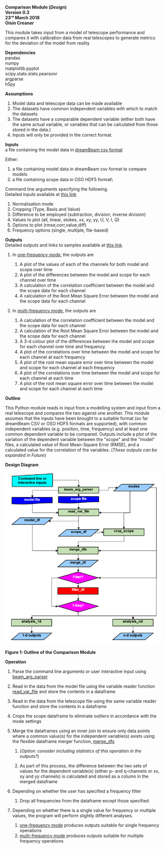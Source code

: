**Comparison Module (*Design*)\
Version 0.3\
23ʳᵈ March 2018\
Oisin Creaner**

This module takes input from a model of telescope performance and
compares it with calibration data from real telescopes to generate
metrics for the deviation of the model from reality

**Dependencies**\
pandas\
numpy\
matplotlib.pyplot\
scipy.stats.stats.pearsonr\
argparse\
h5py

**Assumptions**

1.  Model data and telescope data can be made available
2.  The datasets have common independent variables with which to match
    the datasets
3.  The datasets have a comparable dependent variable (either both have the same 
    actual variable, or variables that can be calculated from those stored in the data.)
4.  Inputs will only be provided in the correct format.

**Inputs**\
a file containing the model data in [dreamBeam csv format](/DreamBeam_Source_data_description.md)

Either:
1.  a file containing model data in dreamBeam csv format to compare models
2.  a file containing scope data in OSO HDF5 format\

Command line arguments specifying the following.  
Detailed inputs available at [this link](/comparison_module/readme.md)
1.  Normalisation mode
2.  Cropping (Type, Basis and Value)
3.  Difference to be employed (subtraction, division, inverse division)
4.  Values to plot (all, linear, stokes, xx, xy, yy, U, V, I, Q)
5.  Options to plot (rmse,corr,value,diff)
6.  Frequency options (single, multiple, file-based)

**Outputs**\
Detailed outputs and links to samples available at [this link](/comparison_module/readme.md).

1.  In [one-frequency mode](/comparison_module/function_docs/analysis_1d.md), the outputs are
    1.  A plot of the values of each of the channels for both model and scope over time
    2.  A plot of the differences between the model and scope for each channel over time
    3.  A calculation of the correlation coefficient between the model
        and the scope data for each channel
    4.  A calculation of the Root Mean Square Error between the model
        and the scope data for each channel

2.  In [multi-frequency mode](/comparison_module/function_docs/analysis_nd.md), the outputs are
    1.  A calculation of the correlation coefficient between the model
        and the scope data for each channel
    2.  A calculation of the Root Mean Square Error between the model
        and the scope data for each channel
    3.  A 3-d colour plot of the differences between the model and scope
        for each channel over time and frequency.  
    4.  A plot of the correlations over time between the model and scope for each channel at each frequency
    5.  A plot of the root mean square error over time between the model and scope for each channel at each frequency        
    6.  A plot of the correlations over time between the model and scope for each channel at each time
    7.  A plot of the root mean square error over time between the model and scope for each channel at each time     

**Outline**

This Python module reads in input from a modelling system and input from a real
telescope and compares the two against one another. This module assumes
that the inputs have been brought to a suitable format (so far dreamBeam CSV 
or OSO HDF5 formats are supported), with common
independent variables (e.g. position, time, frequency) and at least one
common dependent variable to be compared. Outputs include a plot of the
variation of the dependent variable between the "scope" and the "model" files, 
a calculated value of Root
Mean-Square Error (RMSE), and a calculated value for the correlation of
the variables. (*These outputs can be expanded in Future*)

**Design Diagram**

![Design Diagram](../images/comparison_module_fig1_v4.PNG)

**Figure 1: Outline of the Comparison Module**

**Operation**

1. Parse the command line arguments or user interactive input using 
[beam_arg_parser](/comparison_module/function_docs/arg_parser.md)
2. Read in the data from the model file using the variable reader function 
[read_var_file](/comparison_module/function_docs/file_reading_functions.md)
and store the contents in a dataframe
   
3.  Read in the data from the telescope file using the same variable reader function and store the contents in a
    dataframe

4.  Crops the scope dataframe to eliminate outliers in accordance with the mode settings
5.  Merge the dataframes using an inner join to ensure only data points
    where a common value(s) for the independent variable(s) exists using 
    the flexible dataframe merger function, 
    [merge_dfs](/comparison_module/function_docs/merge_dfs.md)
    1.  (*Option: consider including statistics of this operation in the outputs?*)

    2.  As part of this process, the difference between the two sets of values for the dependent
        variable(s) (either p- and q-channels or xx, xy and yy channels) 
        is calculated and stored as a column in the merged dataframe
6.  Depending on whether the user has specified a frequency filter
    1.  Drop all frequencies from the dataframe except those specified.
7.  Depending on whether there is a single value for frequency or multiple values, 
    the program will perform slightly different analyses.  
    1.  [one-frequency mode](/comparison_module/function_docs/analysis_1d.md) 
    produces outputs suitable for single frequency operations 
    2.  [multi-frequency mode](/comparison_module/function_docs/analysis_nd.md)
        produces outputs suitable for multiple frequency operations 
   

